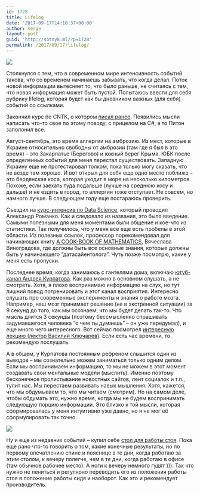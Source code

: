 ```yaml
---
id: 1728
title: Lifelog
date: '2017-09-17T14:10:37+00:00'
author: serge
layout: post
guid: 'http://sotnyk.ml/?p=1728'
permalink: /2017/09/17/lifelog/
---
```


[![](https://sotnyk.github.io/wp-content/uploads/2017/09/Romanko-intro-300x162.jpg)](https://sotnyk.github.io/wp-content/uploads/2017/09/Romanko-intro.jpg)

Столкнулся с тем, что в современном мире интенсивность событий такова, что со временем начинаешь забывать, что когда делал. Поток новой информации вытесняет то, что было раньше, не считаясь с тем, что новая информация может быть пустой. Попытаюсь ввести для себя рубрику lifelog, которая будет как бы дневником важных (для себя) событий со ссылками.

Закончил курс по CNTK, о котором [писал ранее](https://sotnyk.github.io/2017/07/16/cntk/). Появились мысли написать что-то свое по этому поводу, с прицелом на C#, а то Питон заполонил все.

Август-сентябрь, это время аллергии на амброзию. Из мест, которые в Украине относительно свободны от амброзии (там где я был в это время) – это Закарпатье (Берегово) и южный берег Крыма. ЮБК после определенных событий для меня перестал существовать. Западную Украину еще не протестировал толком, пока только могу сказать, что не везде там хорошо. И вот открыл для себя еще одно место поближе – это бердянская коса, которая уходит в море на несколько километров. Похоже, если заехать туда подальше (лучше на среднюю косу и дальше) и не ездить в город, то аллергия тоже отступает. Не совсем, но намного лучше. В следующем году еще постараюсь проверить.

Съездил на [курс-интенсив по Data Science](http://data-science.com.ua/courses/data-science-intensive-course-romanko/), который проводил Александр Романко. Как и следовало из названия, это было введение. Самыми полезными для меня моментами были общение и кое-что из статистики. Так получилось, что у меня все еще есть пробелы в этой области. Из полезных ссылок, профессор порекомендовал для начинающих книгу [A COOK-BOOK OF MATHEMATICS](https://www.cerge-ei.cz/pdf/lecture_notes/LN01.pdf), Вячеслава Виноградова, где должны быть все основные знания, которые должны быть у начинающего “датасайентолога”. Чуть позже посмотрю, какие у меня есть пропуски.

Последнее время, когда занимаюсь с гантелями дома, включаю [ютуб-канал Андрея Курпатова](https://www.youtube.com/channel/UCX_isCsPV3HOg95qodqIdLQ). Как раз можно в основном слушать, а не смотреть. Хотя, я плохо воспринимаю информацию на слух, но тут лишний повод потренировать и этот канал восприятия. Интересно слушать про современные эксперименты и знания о работе мозга. Например, наш мозг принимает решение (не в экстренной ситуации) за 9 секунд до того, как мы осознаем, что мы будет делать так-то. Что мысль длится 3 секунды (поэтому бессмысленно спрашивать задумавшегося человека “о чем ты думаешь” – он уже передумал), и еще много чего интересного. Вот сейчас посмотрел [интересную лекцию (лектор Василий Ключарев)](https://www.youtube.com/watch?v=YzFCiadDDQI). Если есть час времени, то рекомендую послушать.

А в общем, у Курпатова постоянным рефреном слышится один из выводов – мы сознательно можем заниматься только одним делом. Если мы воспринимаем информацию, то мы не можем в этот момент создавать свои ментальные модели (мыслить). Именно поэтому бесконечное пролистывание новостных сайтов, лент социалок и т.п., тупит нас. Мы перестаем развивать навык мышления. Хотя, кажется, что мы обдумываем то, что мы читаем (смотрим). Но на самом деле, чтобы обдумать это, нужно время, когда мы не будем воспринимать следующую порцию информации. Это близко к той мысли, которая сформировалась у меня интуитивно уже давно, но я не мог её сформулировать так точно.

[![](https://sotnyk.github.io/wp-content/uploads/2017/09/photo_2017-09-17_14-06-31-225x300.jpg)](https://sotnyk.github.io/wp-content/uploads/2017/09/photo_2017-09-17_14-06-31.jpg)

Ну и еще из недавних событий – купил себе [стол для работы стоя](https://stiystil.com.ua/view/solid-black-hpl-8). Пока еще рано что-то говорить о том, какие конечные результаты, но по первому впечатлению спине и пояснице в те дни, когда работаю за этим столом, к вечеру полегче, чем в те дни, когда работаю в офисе (там обычное рабочее место). А ноги к вечеру немного гудят ))). Так что нужно не лениться и регулярно переводить его из положения работы стоя в положение работы сидя и наоборот. Как это и рекомендует производитель.